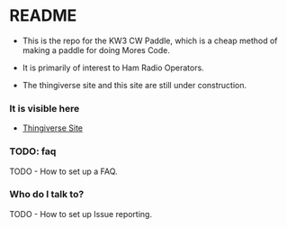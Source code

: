 # README #

* This is the repo for the KW3 CW Paddle, which is a cheap method of making a paddle for doing Mores Code.
* It is primarily of interest to Ham Radio Operators.

* The thingiverse site and this site are still under construction.

### It is visible here ###

* [Thingiverse Site](https://www.thingiverse.com/thing:6671655)

### TODO: faq ###

TODO - How to set up a FAQ.

### Who do I talk to? ###

TODO - How to set up Issue reporting.

